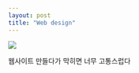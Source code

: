 ```yaml
---
layout: post
title: "Web design"
---
```


<div class="img">
  <img class="lazyload" src="https://github.com/user-attachments/assets/d675d0d2-6b02-4f2f-8421-91e8c4a90d59">
</div>


<div class="txt">

  웹사이트 만들다가 막히면 너무 고통스럽다 <br>
  
</div>

